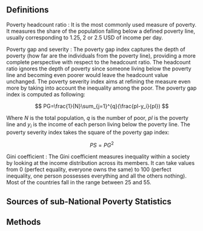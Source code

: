 
## Definitions

Poverty headcount ratio
  : It is the most commonly used measure of poverty. It measures the share of the population falling below a defined poverty line, usually corresponding to 1.25, 2 or 2.5 USD of income per day.

Poverty gap and severity
  : The poverty gap index captures the depth of poverty (how far are the individuals from the poverty line), providing a more complete perspective with respect to the headcount ratio. The headcount ratio ignores the depth of poverty since someone living below the poverty line and becoming even poorer would leave the headcount value unchanged. The poverty severity index aims at refining the measure even more by taking into account the inequality among the poor. The poverty gap index is computed as following:

$$ PG=\frac{1}{N}\sum_{j=1}^{q}(\frac{pl-y_i}{pl}) $$

Where $N$ is the total population, $q$ is the number of poor, $pl$ is the poverty line and $y_i$ is the income of each person living below the poverty line. The poverty severity index takes the square of the poverty gap index:

$$ PS=PG^2 $$

Gini coefficient
  : The Gini coefficient measures inequality within a society by looking at the income distribution across its members. It can take values from 0 (perfect equality, everyone owns the same) to 100 (perfect inequality, one person possesses everything and all the others nothing). Most of the countries fall in the range between 25 and 55.


## Sources of sub-National Poverty Statistics


## Methods



